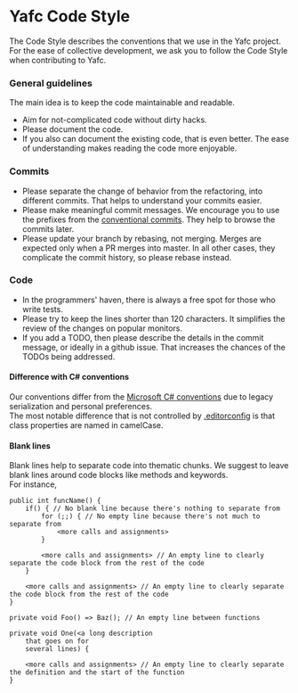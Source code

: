# Yafc Code Style

The Code Style describes the conventions that we use in the Yafc project.  
For the ease of collective development, we ask you to follow the Code Style when contributing to Yafc.

### General guidelines

The main idea is to keep the code maintainable and readable.

* Aim for not-complicated code without dirty hacks.
* Please document the code. 
* If you also can document the existing code, that is even better. The ease of understanding makes reading the code more enjoyable.

### Commits
* Please separate the change of behavior from the refactoring, into different commits. That helps to understand your commits easier.
* Please make meaningful commit messages. We encourage you to use the prefixes from the [conventional commits](https://www.conventionalcommits.org/en/v1.0.0-beta.2/#summary). They help to browse the commits later.
* Please update your branch by rebasing, not merging. Merges are expected only when a PR merges into master. In all other cases, they complicate the commit history, so please rebase instead.

### Code
* In the programmers' haven, there is always a free spot for those who write tests.
* Please try to keep the lines shorter than 120 characters. It simplifies the review of the changes on popular monitors.
* If you add a TODO, then please describe the details in the commit message, or ideally in a github issue. That increases the chances of the TODOs being addressed.

#### Difference with C# conventions
Our conventions differ from the [Microsoft C# conventions](https://learn.microsoft.com/en-us/dotnet/csharp/fundamentals/coding-style/identifier-names)
due to legacy serialization and personal preferences.  
The most notable difference that is not controlled by [.editorconfig](/.editorconfig) is that class properties are named in camelCase.

#### Blank lines
Blank lines help to separate code into thematic chunks. 
We suggest to leave blank lines around code blocks like methods and keywords.  
For instance,
```
public int funcName() {
    if() { // No blank line because there's nothing to separate from
        for (;;) { // No empty line because there's not much to separate from
            <more calls and assignments>
        }

        <more calls and assignments> // An empty line to clearly separate the code block from the rest of the code
    }

    <more calls and assignments> // An empty line to clearly separate the code block from the rest of the code
}

private void Foo() => Baz(); // An empty line between functions

private void One(<a long description
    that goes on for
    several lines) {

    <more calls and assignments> // An empty line to clearly separate the definition and the start of the function
}
```
